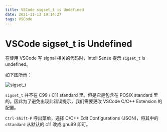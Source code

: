 ```yaml
---
title: VSCode sigset_t is Undefined
date: 2021-11-13 19:14:27
tags: VSCode
---
```


# VSCode sigset_t is Undefined

在使用 VSCode 写 signal 相关的代码时，IntelliSense 提示 `sigset_t` is undefined。

如下图所示：

![sigset_t](/Users/wangluyuan/Documents/github/BeBeBerr.github.io/hexo/source/img/vscode-sigset/sigset_t.PNG)

`sigset_t` 并不在 C99 / C11 standard 里。但是它是包含在 POSIX standard 里的。因此为了避免出现此错误提示，我们需要更改 VSCode C/C++ Extension 的配置。

`Ctrl-Shift-P` 呼出菜单，选择 C/C++ Edit Configurations (JSON)，将其中的 `cStandard` 从默认的 c11 改成 gnu99 即可。

